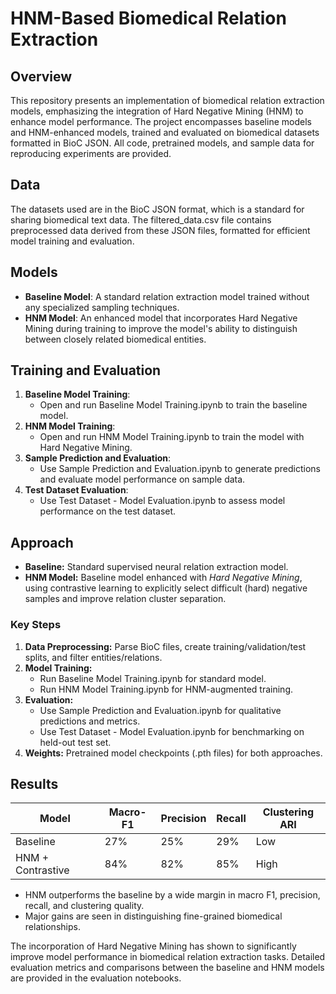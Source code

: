 # **HNM-Based Biomedical Relation Extraction**

## **Overview**

This repository presents an implementation of biomedical relation extraction models, emphasizing the integration of Hard Negative Mining (HNM) to enhance model performance. The project encompasses baseline models and HNM-enhanced models, trained and evaluated on biomedical datasets formatted in BioC JSON. All code, pretrained models, and sample data for reproducing experiments are provided.

## **Data**

The datasets used are in the BioC JSON format, which is a standard for sharing biomedical text data. The filtered\_data.csv file contains preprocessed data derived from these JSON files, formatted for efficient model training and evaluation.

## **Models**

* **Baseline Model**: A standard relation extraction model trained without any specialized sampling techniques.  
* **HNM Model**: An enhanced model that incorporates Hard Negative Mining during training to improve the model's ability to distinguish between closely related biomedical entities.

## **Training and Evaluation**

1. **Baseline Model Training**:  
   * Open and run Baseline Model Training.ipynb to train the baseline model.  
2. **HNM Model Training**:  
   * Open and run HNM Model Training.ipynb to train the model with Hard Negative Mining.  
3. **Sample Prediction and Evaluation**:  
   * Use Sample Prediction and Evaluation.ipynb to generate predictions and evaluate model performance on sample data.  
4. **Test Dataset Evaluation**:  
   * Use Test Dataset \- Model Evaluation.ipynb to assess model performance on the test dataset.

## **Approach**

* **Baseline:** Standard supervised neural relation extraction model.  
* **HNM Model:** Baseline model enhanced with *Hard Negative Mining*, using contrastive learning to explicitly select difficult (hard) negative samples and improve relation cluster separation.

### **Key Steps**

1. **Data Preprocessing:** Parse BioC files, create training/validation/test splits, and filter entities/relations.  
2. **Model Training:**  
   * Run Baseline Model Training.ipynb for standard model.  
   * Run HNM Model Training.ipynb for HNM-augmented training.  
3. **Evaluation:**  
   * Use Sample Prediction and Evaluation.ipynb for qualitative predictions and metrics.  
   * Use Test Dataset \- Model Evaluation.ipynb for benchmarking on held-out test set.  
4. **Weights:** Pretrained model checkpoints (.pth files) for both approaches.

## **Results**

| Model | Macro-F1 | Precision | Recall | Clustering ARI |
| ----- | ----- | ----- | ----- | ----- |
| Baseline | 27% | 25% | 29% | Low |
| HNM \+ Contrastive | 84% | 82% | 85% | High |

* HNM outperforms the baseline by a wide margin in macro F1, precision, recall, and clustering quality.  
* Major gains are seen in distinguishing fine-grained biomedical relationships.

The incorporation of Hard Negative Mining has shown to significantly improve model performance in biomedical relation extraction tasks. Detailed evaluation metrics and comparisons between the baseline and HNM models are provided in the evaluation notebooks.